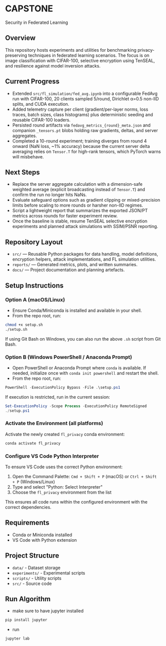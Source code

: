 # CAPSTONE
Security in Federated Learning

## Overview
This repository hosts experiments and utilities for benchmarking privacy-preserving techniques in federated learning scenarios. The focus is on image classification with CIFAR-100, selective encryption using TenSEAL, and resilience against model inversion attacks.

## Current Progress
- Extended `src/fl_simulation/fed_avg.ipynb` into a configurable FedAvg run with CIFAR-100, 20 clients sampled 5/round, Dirichlet α=0.5 non-IID splits, and CUDA execution.
- Added telemetry capture per client (gradient/per-layer norms, loss traces, batch sizes, class histograms) plus deterministic seeding and reusable CIFAR-100 loaders.
- Persisted round artifacts via `fedavg_metrics_{round}_meta.json` and companion `_tensors.pt` blobs holding raw gradients, deltas, and server aggregates.
- Completed a 10-round experiment; training diverges from round 4 onward (NaN loss, ~1% accuracy) because the current server delta averaging relies on `Tensor.T` for high-rank tensors, which PyTorch warns will misbehave.

## Next Steps
- Replace the server aggregate calculation with a dimension-safe weighted average (explicit broadcasting instead of `Tensor.T`) and confirm the run no longer hits NaNs.
- Evaluate safeguard options such as gradient clipping or mixed-precision limits before scaling to more rounds or harsher non-IID regimes.
- Script a lightweight report that summarizes the exported JSON/PT metrics across rounds for faster experiment review.
- Once the baseline is stable, resume TenSEAL selective encryption experiments and planned attack simulations with SSIM/PSNR reporting.

## Repository Layout

- `src/` — Reusable Python packages for data handling, model definitions, encryption helpers, attack implementations, and FL simulation utilities.
- `reports/` — Generated metrics, plots, and written summaries.
- `docs/` — Project documentation and planning artefacts.

## Setup Instructions

### Option A (macOS/Linux)
- Ensure Conda/Miniconda is installed and available in your shell.
- From the repo root, run:

```bash
chmod +x setup.sh
./setup.sh
```

If using Git Bash on Windows, you can also run the above `.sh` script from Git Bash.

### Option B (Windows PowerShell / Anaconda Prompt)
- Open PowerShell or Anaconda Prompt where `conda` is available. If needed, initialize once with `conda init powershell` and restart the shell.
- From the repo root, run:

```powershell
PowerShell -ExecutionPolicy Bypass -File .\setup.ps1
```

If execution is restricted, run in the current session:

```powershell
Set-ExecutionPolicy -Scope Process -ExecutionPolicy RemoteSigned
./setup.ps1
```

### Activate the Environment (all platforms)
Activate the newly created `fl_privacy` conda environment:

```bash
conda activate fl_privacy
```

### Configure VS Code Python Interpreter
To ensure VS Code uses the correct Python environment:

1. Open the Command Palette: `Cmd + Shift + P` (macOS) or `Ctrl + Shift + P` (Windows/Linux)
2. Type and select "Python: Select Interpreter"
3. Choose the `fl_privacy` environment from the list

This ensures all code runs within the configured environment with the correct dependencies.

## Requirements
- Conda or Miniconda installed
- VS Code with Python extension

## Project Structure
- `data/` - Dataset storage
- `experiments/` - Experimental scripts
- `scripts/` - Utility scripts
- `src/` - Source code

## Run Algorithm
- make sure to have jupyter installed 
```bash
pip install jupyter
```
- run 
```bash
jupyter lab
```
